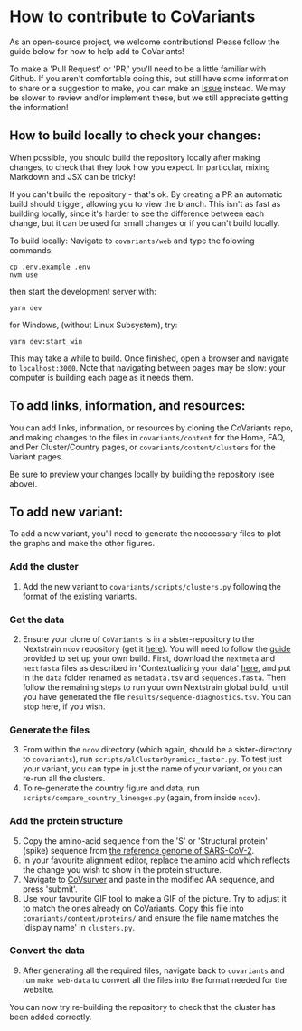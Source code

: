 # How to contribute to CoVariants

As an open-source project, we welcome contributions! Please follow the guide below for how to help add to CoVariants!

To make a 'Pull Request' or 'PR,' you'll need to be a little familiar with Github. If you aren't comfortable doing this, but still have some information to share or a suggestion to make, you can make an [Issue](https://github.com/hodcroftlab/covariants/issues/new) instead. We may be slower to review and/or implement these, but we still appreciate getting the information!

## How to build locally to check your changes:

When possible, you should build the repository locally after making changes, to check that they look how you expect. In particular, mixing Markdown and JSX can be tricky!

If you can't build the repository - that's ok. By creating a PR an automatic build should trigger, allowing you to view the branch. This isn't as fast as building locally, since it's harder to see the difference between each change, but it can be used for small changes or if you can't build locally.

To build locally:
Navigate to `covariants/web` and type the folowing commands:
```
cp .env.example .env
nvm use
```

then start the development server with:
```
yarn dev
```

for Windows, (without Linux Subsystem), try:
```
yarn dev:start_win
```

This may take a while to build. Once finished, open a browser and navigate to `localhost:3000`. Note that navigating between pages may be slow: your computer is building each page as it needs them.

## To add links, information, and resources:

You can add links, information, or resources by cloning the CoVariants repo, and making changes to the files in `covariants/content` for the Home, FAQ, and Per Cluster/Country pages, or `covariants/content/clusters` for the Variant pages.

Be sure to preview your changes locally by building the repository (see above).


## To add new variant:

To add a new variant, you'll need to generate the neccessary files to plot the graphs and make the other figures.

### Add the cluster

1. Add the new variant to `covariants/scripts/clusters.py` following the format of the existing variants.

### Get the data

2. Ensure your clone of `CoVariants` is in a sister-repository to the Nextstrain `ncov` repository (get it [here](https://github.com/nextstrain/ncov)). You will need to follow the [guide](https://nextstrain.github.io/ncov/index) provided to set up your own build. First, download the `nextmeta` and `nextfasta` files as described in 'Contextualizing your data' [here](https://nextstrain.github.io/ncov/data-prep.html), and put in the `data` folder renamed as `metadata.tsv` and `sequences.fasta`. Then follow the remaining steps to run your own Nextstrain global build, until you have generated the file `results/sequence-diagnostics.tsv`. You can stop here, if you wish.

### Generate the files

3. From within the `ncov` directory (which again, should be a sister-directory to `covariants`), run `scripts/alClusterDynamics_faster.py`. To test just your variant, you can type in just the name of your variant, or you can re-run all the clusters.
4. To re-generate the country figure and data, run `scripts/compare_country_lineages.py` (again, from inside `ncov`).

### Add the protein structure

5. Copy the amino-acid sequence from the 'S' or 'Structural protein' (spike) sequence from [the reference genome of SARS-CoV-2](https://www.ncbi.nlm.nih.gov/nuccore/MN908947.3/).
6. In your favourite alignment editor, replace the amino acid which reflects the change you wish to show in the protein structure.
7. Navigate to [CoVsurver](https://corona.bii.a-star.edu.sg/) and paste in the modified AA sequence, and press 'submit'.
8. Use your favourite GIF tool to make a GIF of the picture. Try to adjust it to match the ones already on CoVariants. Copy this file into `covariants/content/proteins/` and ensure the file name matches the 'display name' in `clusters.py`.

### Convert the data

9. After generating all the required files, navigate back to `covariants` and run `make web-data` to convert all the files into the format needed for the website.

You can now try re-building the repository to check that the cluster has been added correctly.
